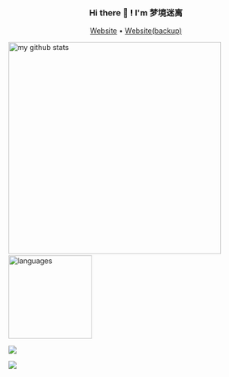 <h3 align="center">Hi there 👋 ! I'm 梦境迷离</h3>
<p align="center">
  <a href="https://dreamylost.cn">Website</a> •
  <a href="https://blog.csdn.net/qq_34446485">Website(backup)</a>
</p>

<!-- My GitHub stats -->
<p align="left">
  <img src="https://github-readme-stats.vercel.app/api?username=jxnu-liguobin&show_icons=true&theme=tokyonight" alt="my github stats" width="420"/>&nbsp;
  <img src="https://github-readme-stats.vercel.app/api/top-langs/?username=jxnu-liguobin&layout=compact&theme=tokyonight" alt="languages" height="165" />
</p>

[![](https://komarev.com/ghpvc/?username=jxnu-liguobin)](https://github.com/jxnu-liguobin/jxnu-liguobin)

![](https://hit.yhype.me/github/profile?user_id=29496873)
